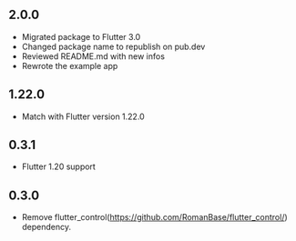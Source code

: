 ## 2.0.0

* Migrated package to Flutter 3.0
* Changed package name to republish on pub.dev
* Reviewed README.md with new infos
* Rewrote the example app

## 1.22.0

* Match with Flutter version 1.22.0

## 0.3.1

* Flutter 1.20 support

## 0.3.0

* Remove flutter_control(https://github.com/RomanBase/flutter_control/) dependency.
